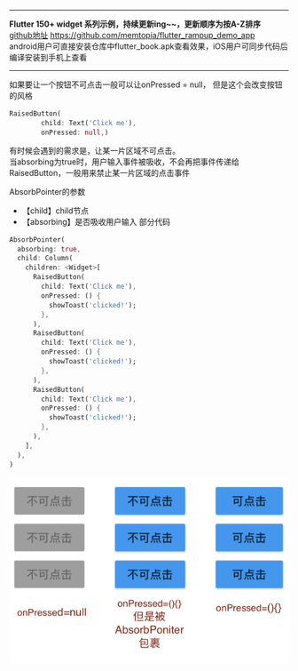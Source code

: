 

---
**Flutter 150+ widget 系列示例，持续更新ing~~，更新顺序为按A-Z排序**<br>
[github地址](https://github.com/memtopia/flutter_rampup_demo_app) https://github.com/memtopia/flutter_rampup_demo_app<br>
android用户可直接安装仓库中flutter_book.apk查看效果，iOS用户可同步代码后编译安装到手机上查看

---

如果要让一个按钮不可点击一般可以让onPressed = null， 但是这个会改变按钮的风格
```dart
RaisedButton(
        child: Text('Click me'),
        onPressed: null,)
```
有时候会遇到的需求是，让某一片区域不可点击。<br>
当absorbing为true时，用户输入事件被吸收，不会再把事件传递给RaisedButton，一般用来禁止某一片区域的点击事件

AbsorbPointer的参数
* 【child】child节点
* 【absorbing】是否吸收用户输入
部分代码
```dart
AbsorbPointer(
  absorbing: true,
  child: Column(
    children: <Widget>[
      RaisedButton(
        child: Text('Click me'),
        onPressed: () {
          showToast('clicked!');
        },
      ),
      RaisedButton(
        child: Text('Click me'),
        onPressed: () {
          showToast('clicked!');
        },
      ),
      RaisedButton(
        child: Text('Click me'),
        onPressed: () {
          showToast('clicked!');
        },
      ),
    ],
  ),
)
```
![AbsorbPointer](https://github.com/memtopia/flutter_rampup/raw/master/images/AbsorbPointer.png)


